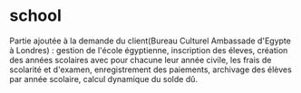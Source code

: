 # school
Partie ajoutée à la demande du client(Bureau Culturel Ambassade d'Egypte à Londres) : gestion de l'école égyptienne, inscription des éleves, création des années scolaires avec pour chacune leur année civile, les frais de scolarité et d'examen, enregistrement des paiements, archivage des élèves par année scolaire, calcul dynamique du solde dû.
